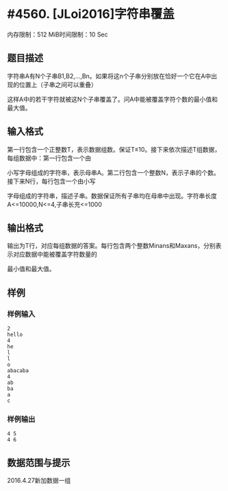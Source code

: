 # #4560. [JLoi2016]字符串覆盖

内存限制：512 MiB时间限制：10 Sec

## 题目描述

字符串A有N个子串B1,B2,&hellip;,Bn。如果将这n个子串分别放在恰好一个它在A中出现的位置上（子串之间可以重叠）

这样A中的若干字符就被这N个子串覆盖了。问A中能被覆盖字符个数的最小值和最大值。

## 输入格式

第一行包含一个正整数T，表示数据组数。保证T&le;10。接下来依次描述T组数据，每组数据中：第一行包含一个由

小写字母组成的字符串，表示母串A。第二行包含一个整数N，表示子串的个数。接下来N行，每行包含一个由小写

字母组成的字符串，描述子串。数据保证所有子串均在母串中出现。字符串长度A<=10000,N<=4,子串长充<=1000

## 输出格式

输出为T行，对应每组数据的答案。每行包含两个整数Minans和Maxans，分别表示对应数据中能被覆盖字符数量的

最小值和最大值。

## 样例

### 样例输入

    
    2 
    hello 
    4 
    he 
    l 
    l 
    o 
    abacaba 
    4 
    ab 
    ba 
    a 
    c 
    

### 样例输出

    
    4 5 
    4 6 
    

## 数据范围与提示

 2016.4.27新加数据一组
